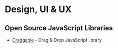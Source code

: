# Design, UI & UX

## Open Source JavaScript Libraries

- [Draggable](https://github.com/Shopify/draggable) - Drag & Drop JavaScript library
